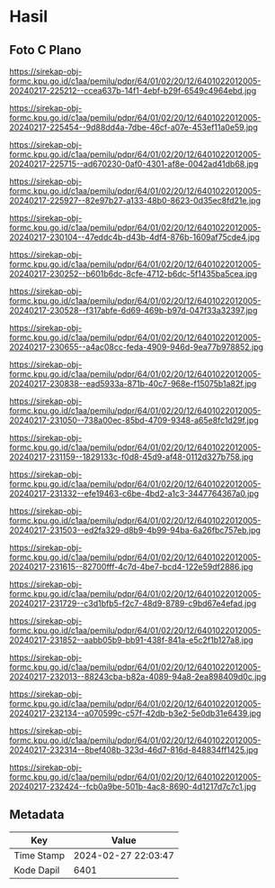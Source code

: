# Hasil

## Foto C Plano

https://sirekap-obj-formc.kpu.go.id/c1aa/pemilu/pdpr/64/01/02/20/12/6401022012005-20240217-225212--ccea637b-14f1-4ebf-b29f-6549c4964ebd.jpg

https://sirekap-obj-formc.kpu.go.id/c1aa/pemilu/pdpr/64/01/02/20/12/6401022012005-20240217-225454--9d88dd4a-7dbe-46cf-a07e-453ef11a0e59.jpg

https://sirekap-obj-formc.kpu.go.id/c1aa/pemilu/pdpr/64/01/02/20/12/6401022012005-20240217-225715--ad670230-0af0-4301-af8e-0042ad41db68.jpg

https://sirekap-obj-formc.kpu.go.id/c1aa/pemilu/pdpr/64/01/02/20/12/6401022012005-20240217-225927--82e97b27-a133-48b0-8623-0d35ec8fd21e.jpg

https://sirekap-obj-formc.kpu.go.id/c1aa/pemilu/pdpr/64/01/02/20/12/6401022012005-20240217-230104--47eddc4b-d43b-4df4-876b-1609af75cde4.jpg

https://sirekap-obj-formc.kpu.go.id/c1aa/pemilu/pdpr/64/01/02/20/12/6401022012005-20240217-230252--b601b6dc-8cfe-4712-b6dc-5f1435ba5cea.jpg

https://sirekap-obj-formc.kpu.go.id/c1aa/pemilu/pdpr/64/01/02/20/12/6401022012005-20240217-230528--f317abfe-6d69-469b-b97d-047f33a32397.jpg

https://sirekap-obj-formc.kpu.go.id/c1aa/pemilu/pdpr/64/01/02/20/12/6401022012005-20240217-230655--a4ac08cc-feda-4909-946d-9ea77b978852.jpg

https://sirekap-obj-formc.kpu.go.id/c1aa/pemilu/pdpr/64/01/02/20/12/6401022012005-20240217-230838--ead5933a-871b-40c7-968e-f15075b1a82f.jpg

https://sirekap-obj-formc.kpu.go.id/c1aa/pemilu/pdpr/64/01/02/20/12/6401022012005-20240217-231050--738a00ec-85bd-4709-9348-a65e8fc1d29f.jpg

https://sirekap-obj-formc.kpu.go.id/c1aa/pemilu/pdpr/64/01/02/20/12/6401022012005-20240217-231159--1829133c-f0d8-45d9-af48-0112d327b758.jpg

https://sirekap-obj-formc.kpu.go.id/c1aa/pemilu/pdpr/64/01/02/20/12/6401022012005-20240217-231332--efe19463-c6be-4bd2-a1c3-3447764367a0.jpg

https://sirekap-obj-formc.kpu.go.id/c1aa/pemilu/pdpr/64/01/02/20/12/6401022012005-20240217-231503--ed2fa329-d8b9-4b99-94ba-6a26fbc757eb.jpg

https://sirekap-obj-formc.kpu.go.id/c1aa/pemilu/pdpr/64/01/02/20/12/6401022012005-20240217-231615--82700fff-4c7d-4be7-bcd4-122e59df2886.jpg

https://sirekap-obj-formc.kpu.go.id/c1aa/pemilu/pdpr/64/01/02/20/12/6401022012005-20240217-231729--c3d1bfb5-f2c7-48d9-8789-c9bd67e4efad.jpg

https://sirekap-obj-formc.kpu.go.id/c1aa/pemilu/pdpr/64/01/02/20/12/6401022012005-20240217-231852--aabb05b9-bb91-438f-841a-e5c2f1b127a8.jpg

https://sirekap-obj-formc.kpu.go.id/c1aa/pemilu/pdpr/64/01/02/20/12/6401022012005-20240217-232013--88243cba-b82a-4089-94a8-2ea898409d0c.jpg

https://sirekap-obj-formc.kpu.go.id/c1aa/pemilu/pdpr/64/01/02/20/12/6401022012005-20240217-232134--a070599c-c57f-42db-b3e2-5e0db31e6439.jpg

https://sirekap-obj-formc.kpu.go.id/c1aa/pemilu/pdpr/64/01/02/20/12/6401022012005-20240217-232314--8bef408b-323d-46d7-816d-848834ff1425.jpg

https://sirekap-obj-formc.kpu.go.id/c1aa/pemilu/pdpr/64/01/02/20/12/6401022012005-20240217-232424--fcb0a9be-501b-4ac8-8690-4d1217d7c7c1.jpg


## Metadata

| Key        | Value               |
| ---------- | ------------------- |
| Time Stamp | 2024-02-27 22:03:47 |
| Kode Dapil | 6401                |



